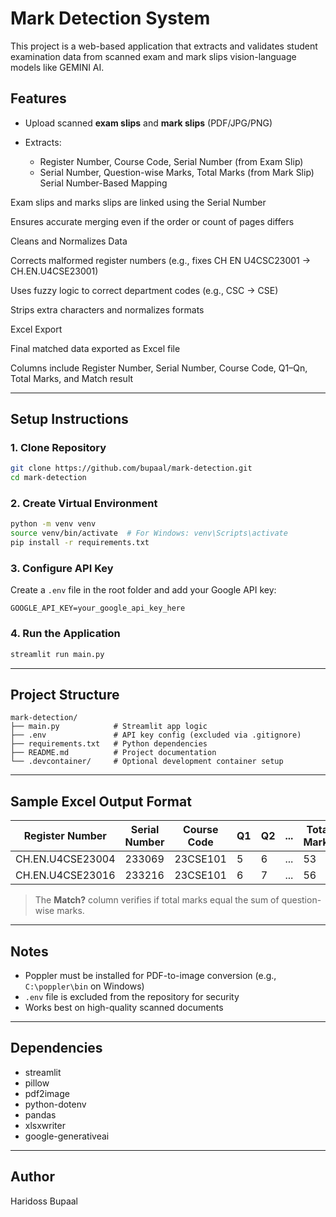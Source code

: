 # Mark Detection System

This project is a web-based application that extracts and validates student examination data from scanned exam and mark slips vision-language models like GEMINI AI.

## Features

* Upload scanned **exam slips** and **mark slips** (PDF/JPG/PNG)
* Extracts:

  * Register Number, Course Code, Serial Number (from Exam Slip)
  * Serial Number, Question-wise Marks, Total Marks (from Mark Slip)
Serial Number-Based Mapping

Exam slips and marks slips are linked using the Serial Number

Ensures accurate merging even if the order or count of pages differs

Cleans and Normalizes Data

Corrects malformed register numbers (e.g., fixes CH EN U4CSC23001 → CH.EN.U4CSE23001)

Uses fuzzy logic to correct department codes (e.g., CSC → CSE)

Strips extra characters and normalizes formats

Excel Export

Final matched data exported as Excel file

Columns include Register Number, Serial Number, Course Code, Q1–Qn, Total Marks, and Match result

---

## Setup Instructions

### 1. Clone Repository

```bash
git clone https://github.com/bupaal/mark-detection.git
cd mark-detection
```

### 2. Create Virtual Environment

```bash
python -m venv venv
source venv/bin/activate  # For Windows: venv\Scripts\activate
pip install -r requirements.txt
```

### 3. Configure API Key

Create a `.env` file in the root folder and add your Google API key:

```
GOOGLE_API_KEY=your_google_api_key_here
```

### 4. Run the Application

```bash
streamlit run main.py
```

---

## Project Structure

```
mark-detection/
├── main.py            # Streamlit app logic
├── .env               # API key config (excluded via .gitignore)
├── requirements.txt   # Python dependencies
├── README.md          # Project documentation
└── .devcontainer/     # Optional development container setup
```

---

## Sample Excel Output Format

| Register Number  | Serial Number | Course Code | Q1 | Q2 | ... | Total Marks | Match? |
| ---------------- | ------------- | ----------- | -- | -- | --- | ----------- | ------ |
| CH.EN.U4CSE23004 | 233069        | 23CSE101    | 5  | 6  | ... | 53          | ✅      |
| CH.EN.U4CSE23016 | 233216        | 23CSE101    | 6  | 7  | ... | 56          | ✅      |

> The **Match?** column verifies if total marks equal the sum of question-wise marks.

---

## Notes

* Poppler must be installed for PDF-to-image conversion
  (e.g., `C:\poppler\bin` on Windows)
* `.env` file is excluded from the repository for security
* Works best on high-quality scanned documents

---

## Dependencies

* streamlit
* pillow
* pdf2image
* python-dotenv
* pandas
* xlsxwriter
* google-generativeai

---

## Author

Haridoss Bupaal


